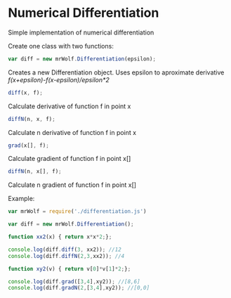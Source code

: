 # Numerical Differentiation
Simple implementation of numerical differentiation

Create one class with two functions:

```js
var diff = new mrWolf.Differentiation(epsilon);
```

Creates a new Differentiation object. Uses epsilon to aproximate derivative _f(x+epsilon)-f(x-epsilon)/epsilon*2_


```js
diff(x, f);
```

Calculate derivative of function f in point x

```js
diffN(n, x, f);
```

Calculate n derivative of function f in point x

```js
grad(x[], f);
```

Calculate gradient of function f in point x[]

```js
diffN(n, x[], f);
```

Calculate n gradient of function f in point x[]

Example:

```js
var mrWolf = require('./differentiation.js')

var diff = new mrWolf.Differentiation();

function xx2(x) { return x*x*2;};

console.log(diff.diff(3, xx2)); //12
console.log(diff.diffN(2,3,xx2)); //4

function xy2(v) { return v[0]*v[1]*2;};

console.log(diff.grad([3,4],xy2)); //[8,6]
console.log(diff.gradN(2,[3,4],xy2)); //[0,0]
```
